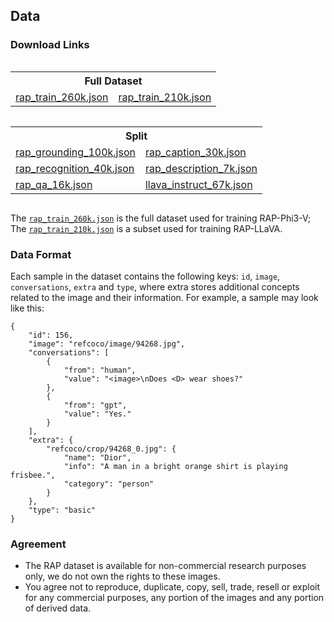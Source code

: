 ## Data

### Download Links

<div class="two-columns">
    <div class="column">
        <table>
            <tr><th colspan="2" class="header">Full Dataset</th></tr>
            <tr>
                <td><a href="https://huggingface.co/datasets/Hoar012/RAP-260K/blob/main/rap_train_260k.json">rap_train_260k.json</a></td>
                <td><a href="https://huggingface.co/datasets/Hoar012/RAP-260K/blob/main/rap_train_210k.json">rap_train_210k.json</a></td>
            </tr>
        </table>
    </div>
    <div class="column">
        <table>
            <tr><th colspan="2" class="header">Split</th></tr>
            <tr>
                <td><a href="https://huggingface.co/datasets/Hoar012/RAP-260K/blob/main/split/rap_grounding_100k.json">rap_grounding_100k.json</a></td>
                <td><a href="https://huggingface.co/datasets/Hoar012/RAP-260K/blob/main/split/rap_caption_30k.json">rap_caption_30k.json</a></td>
            </tr>
            <tr>
                <td><a href="https://huggingface.co/datasets/Hoar012/RAP-260K/blob/main/split/rap_recognition_40k.json">rap_recognition_40k.json</a></td>
                <td><a href="https://huggingface.co/datasets/Hoar012/RAP-260K/blob/main/split/rap_description_7k.json">rap_description_7k.json</a></td>
            </tr>
            <tr>
                <td><a href="https://huggingface.co/datasets/Hoar012/RAP-260K/blob/main/split/rap_qa_16k.json">rap_qa_16k.json</a></td>
                <td><a href="https://huggingface.co/datasets/Hoar012/RAP-260K/blob/main/split/llava_instruct_67k.json">llava_instruct_67k.json</a></td>
            </tr>
        </table>
    </div>
</div>


The [`rap_train_260k.json`](https://huggingface.co/datasets/Hoar012/RAP-260K/blob/main/rap_train_260k.json) is the full dataset used for training RAP-Phi3-V; The [`rap_train_210k.json`](https://huggingface.co/datasets/Hoar012/RAP-260K/blob/main/rap_train_210k.json) is a subset used for training RAP-LLaVA.

### Data Format
Each sample in the dataset contains the following keys: `id`, `image`, `conversations`, `extra` and `type`, where extra stores additional concepts related to the image and their information. For example, a sample may look like this:
```
{
    "id": 156,
    "image": "refcoco/image/94268.jpg",
    "conversations": [
        {
            "from": "human",
            "value": "<image>\nDoes <D> wear shoes?"
        },
        {
            "from": "gpt",
            "value": "Yes."
        }
    ],
    "extra": {
        "refcoco/crop/94268_0.jpg": {
            "name": "Dior",
            "info": "A man in a bright orange shirt is playing frisbee.",
            "category": "person"
        }
    },
    "type": "basic"
}
```

### Agreement
- The RAP dataset is available for non-commercial research purposes only, we do not own the rights to these images.
- You agree not to reproduce, duplicate, copy, sell, trade, resell or exploit for any commercial purposes, any portion of the images and any portion of derived data.